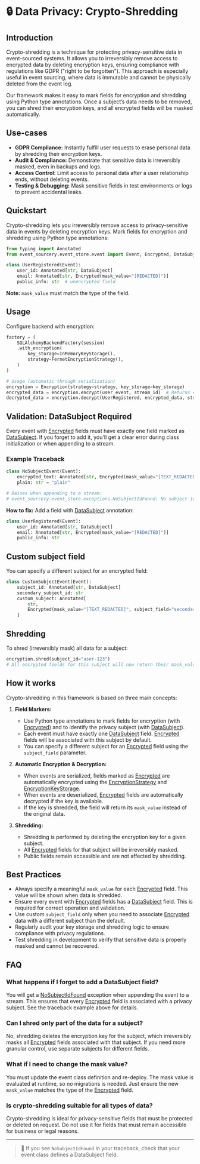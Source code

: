 # 🔒 Data Privacy: Crypto-Shredding

## Introduction

Crypto-shredding is a technique for protecting privacy-sensitive data in event-sourced systems. It allows you to irreversibly remove access to encrypted data by deleting encryption keys, ensuring compliance with regulations like GDPR ("right to be forgotten"). This approach is especially useful in event sourcing, where data is immutable and cannot be physically deleted from the event log.

Our framework makes it easy to mark fields for encryption and shredding using Python type annotations. Once a subject’s data needs to be removed, you can shred their encryption keys, and all encrypted fields will be masked automatically.

## Use-cases

- **GDPR Compliance:** Instantly fulfill user requests to erase personal data by shredding their encryption keys.
- **Audit & Compliance:** Demonstrate that sensitive data is irreversibly masked, even in backups and logs.
- **Access Control:** Limit access to personal data after a user relationship ends, without deleting events.
- **Testing & Debugging:** Mask sensitive fields in test environments or logs to prevent accidental leaks.

## Quickstart

Crypto-shredding lets you irreversibly remove access to privacy-sensitive data in events by deleting encryption keys. Mark fields for encryption and shredding using Python type annotations:

```python
from typing import Annotated
from event_sourcery.event_store.event import Event, Encrypted, DataSubject

class UserRegistered(Event):
    user_id: Annotated[str, DataSubject]
    email: Annotated[str, Encrypted(mask_value="[REDACTED]")]
    public_info: str  # unencrypted field
```

**Note:** `mask_value` must match the type of the field.

## Usage

Configure backend with encryption:

```python
factory = (
    SQLAlchemyBackendFactory(session)
    .with_encryption(
        key_storage=InMemoryKeyStorage(),
        strategy=FernetEncryptionStrategy(),
    )
)

# Usage (automatic through serialization)
encryption = Encryption(strategy=strategy, key_storage=key_storage)
encrypted_data = encryption.encrypt(user_event, stream_id)  # Returns dict with encrypted fields
decrypted_data = encryption.decrypt(UserRegistered, encrypted_data, stream_id)  # Returns dict with decrypted fields
```

## Validation: DataSubject Required

Every event with [Encrypted] fields must have exactly one field marked as [DataSubject]. If you forget to add it, you'll get a clear error during class initialization or when appending to a stream.

### Example Traceback

```python
class NoSubjectEvent(Event):
    encrypted_text: Annotated[str, Encrypted(mask_value="[TEXT_REDACTED]")]
    plain: str = "plain"

# Raises when appending to a stream:
# event_sourcery.event_store.exceptions.NoSubjectIdFound: No subject id found for event 'NoSubjectEvent' in stream <StreamId>
```

**How to fix:**
Add a field with [DataSubject] annotation:

```python
class UserRegistered(Event):
    user_id: Annotated[str, DataSubject]
    email: Annotated[str, Encrypted(mask_value="[REDACTED]")]
    public_info: str
```

## Custom subject field

You can specify a different subject for an encrypted field:

```python
class CustomSubjectEvent(Event):
    subject_id: Annotated[str, DataSubject]
    secondary_subject_id: str
    custom_subject: Annotated[
        str,
        Encrypted(mask_value="[TEXT_REDACTED]", subject_field="secondary_subject_id"),
    ]
```

## Shredding

To shred (irreversibly mask) all data for a subject:

```python
encryption.shred(subject_id="user-123")
# All encrypted fields for this subject will now return their mask_value (e.g. "[REDACTED]")
```

## How it works

Crypto-shredding in this framework is based on three main concepts:

1. **Field Markers:**
   - Use Python type annotations to mark fields for encryption (with [Encrypted]) and to identify the privacy subject (with [DataSubject]).
   - Each event must have exactly one [DataSubject] field. [Encrypted] fields will be associated with this subject by default.
   - You can specify a different subject for an [Encrypted] field using the `subject_field` parameter.

2. **Automatic Encryption & Decryption:**
   - When events are serialized, fields marked as [Encrypted] are automatically encrypted using the [EncryptionStrategy] and [EncryptionKeyStorage].
   - When events are deserialized, [Encrypted] fields are automatically decrypted if the key is available.
   - If the key is shredded, the field will return its `mask_value` instead of the original data.

3. **Shredding:**
   - Shredding is performed by deleting the encryption key for a given subject.
   - All [Encrypted] fields for that subject will be irreversibly masked.
   - Public fields remain accessible and are not affected by shredding.

## Best Practices

- Always specify a meaningful `mask_value` for each [Encrypted] field. This value will be shown when data is shredded.
- Ensure every event with [Encrypted] fields has a [DataSubject] field. This is required for correct operation and validation.
- Use custom `subject_field` only when you need to associate [Encrypted] data with a different subject than the default.
- Regularly audit your key storage and shredding logic to ensure compliance with privacy regulations.
- Test shredding in development to verify that sensitive data is properly masked and cannot be recovered.

## FAQ

### What happens if I forget to add a DataSubject field?
You will get a [NoSubjectIdFound] exception when appending the event to a stream. This ensures that every [Encrypted] field is associated with a privacy subject. See the traceback example above for details.

### Can I shred only part of the data for a subject?
No, shredding deletes the encryption key for the subject, which irreversibly masks all [Encrypted] fields associated with that subject. If you need more granular control, use separate subjects for different fields.

### What if I need to change the mask value?
You must update the event class definition and re-deploy. The mask value is evaluated at runtime, so no migrations is needed. Just ensure the new `mask_value` matches the type of the [Encrypted] field.

### Is crypto-shredding suitable for all types of data?
Crypto-shredding is ideal for privacy-sensitive fields that must be protected or deleted on request. Do not use it for fields that must remain accessible for business or legal reasons.

---

> 🔎 If you see `NoSubjectIdFound` in your traceback, check that your event class defines a DataSubject field.


[Encrypted]: ../reference/event_store/encryption.md#event_sourceryevent_storeencryptionencrypted
[DataSubject]: ../reference/event_store/encryption.md#event_sourceryevent_storeencryptiondatasubject
[EncryptionStrategy]: ../reference/event_store/interfaces.md#event_sourceryevent_storeinterfacesencryptionstrategy
[EncryptionKeyStorage]: ../reference/event_store/interfaces.md#event_sourceryevent_storeinterfacesencryptionkeystoragestrategy
[NoSubjectIdFound]: ../reference/event_store/exceptions.md#event_sourceryevent_storeexceptionsnosubjectidfound
